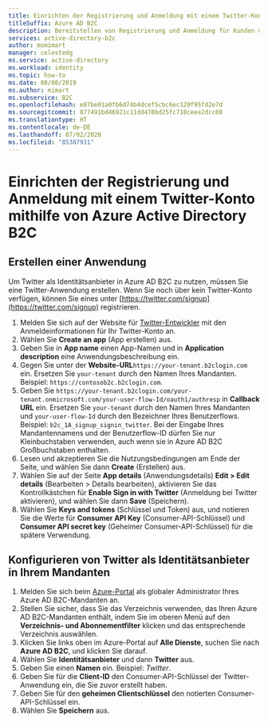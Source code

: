 ```yaml
---
title: Einrichten der Registrierung und Anmeldung mit einem Twitter-Konto
titleSuffix: Azure AD B2C
description: Bereitstellen von Registrierung und Anmeldung für Kunden mit Twitter-Konten in Ihren Anwendungen mithilfe von Azure Active Directory B2C.
services: active-directory-b2c
author: msmimart
manager: celestedg
ms.service: active-directory
ms.workload: identity
ms.topic: how-to
ms.date: 08/08/2019
ms.author: mimart
ms.subservice: B2C
ms.openlocfilehash: e07be01a0fb6d74b4dcef5cbc6ec129f95fd2e7d
ms.sourcegitcommit: 877491bd46921c11dd478bd25fc718ceee2dcc08
ms.translationtype: HT
ms.contentlocale: de-DE
ms.lasthandoff: 07/02/2020
ms.locfileid: "85387931"
---
```

# <a name="set-up-sign-up-and-sign-in-with-a-twitter-account-using-azure-active-directory-b2c"></a>Einrichten der Registrierung und Anmeldung mit einem Twitter-Konto mithilfe von Azure Active Directory B2C

## <a name="create-an-application"></a>Erstellen einer Anwendung

Um Twitter als Identitätsanbieter in Azure AD B2C zu nutzen, müssen Sie eine Twitter-Anwendung erstellen. Wenn Sie noch über kein Twitter-Konto verfügen, können Sie eines unter [https://twitter.com/signup](https://twitter.com/signup) registrieren.

1. Melden Sie sich auf der Website für [Twitter-Entwickler](https://developer.twitter.com/en/apps) mit den Anmeldeinformationen für Ihr Twitter-Konto an.
1. Wählen Sie **Create an app** (App erstellen) aus.
1. Geben Sie in **App name** einen App-Namen und in **Application description** eine Anwendungsbeschreibung ein.
1. Gegen Sie unter der **Website-URL**`https://your-tenant.b2clogin.com` ein. Ersetzen Sie `your-tenant` durch den Namen Ihres Mandanten. Beispiel: `https://contosob2c.b2clogin.com`.
1. Geben Sie `https://your-tenant.b2clogin.com/your-tenant.onmicrosoft.com/your-user-flow-Id/oauth1/authresp` in **Callback URL** ein. Ersetzen Sie `your-tenant` durch den Namen Ihres Mandanten und `your-user-flow-Id` durch den Bezeichner Ihres Benutzerflows. Beispiel: `b2c_1A_signup_signin_twitter`. Bei der Eingabe Ihres Mandantennamens und der Benutzerflow-ID dürfen Sie nur Kleinbuchstaben verwenden, auch wenn sie in Azure AD B2C Großbuchstaben enthalten.
1. Lesen und akzeptieren Sie die Nutzungsbedingungen am Ende der Seite, und wählen Sie dann **Create** (Erstellen) aus.
1. Wählen Sie auf der Seite **App details** (Anwendungsdetails) **Edit > Edit details** (Bearbeiten > Details bearbeiten), aktivieren Sie das Kontrollkästchen für **Enable Sign in with Twitter** (Anmeldung bei Twitter aktivieren), und wählen Sie dann **Save** (Speichern).
1. Wählen Sie **Keys and tokens** (Schlüssel und Token) aus, und notieren Sie die Werte für **Consumer API Key** (Consumer-API-Schlüssel) und **Consumer API secret key** (Geheimer Consumer-API-Schlüssel) für die spätere Verwendung.

## <a name="configure-twitter-as-an-identity-provider-in-your-tenant"></a>Konfigurieren von Twitter als Identitätsanbieter in Ihrem Mandanten

1. Melden Sie sich beim [Azure-Portal](https://portal.azure.com/) als globaler Administrator Ihres Azure AD B2C-Mandanten an.
1. Stellen Sie sicher, dass Sie das Verzeichnis verwenden, das Ihren Azure AD B2C-Mandanten enthält, indem Sie im oberen Menü auf den **Verzeichnis- und Abonnementfilter** klicken und das entsprechende Verzeichnis auswählen.
1. Klicken Sie links oben im Azure-Portal auf **Alle Dienste**, suchen Sie nach **Azure AD B2C**, und klicken Sie darauf.
1. Wählen Sie **Identitätsanbieter** und dann **Twitter** aus.
1. Geben Sie einen **Namen** ein. Beispiel: *Twitter*.
1. Geben Sie für die **Client-ID** den Consumer-API-Schlüssel der Twitter-Anwendung ein, die Sie zuvor erstellt haben.
1. Geben Sie für den **geheimen Clientschlüssel** den notierten Consumer-API-Schlüssel ein.
1. Wählen Sie **Speichern** aus.
